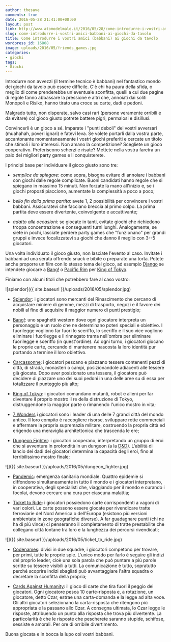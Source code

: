```yaml
---
author: thesave
comments: true
date: 2016-05-28 21:41:00+00:00
layout: post
link: http://www.atomodelmale.it/2016/05/28/come-introdurre-i-vostri-amici-babbani-ai-giochi-da-tavolo/
slug: come-introdurre-i-vostri-amici-babbani-ai-giochi-da-tavolo
title: Come introdurre i vostri amici (babbani) ai giochi da tavolo
wordpress_id: 16808
image: uploads/2016/05/friends_games.jpg
categories:
- giochi
tags:
- Giochi
---
```


Introdurre non avvezzi (il termine tecnico è babbani) nel fantastico mondo dei giochi da tavolo può essere difficile. C'è chi ha paura della sfida, o meglio di come prenderebbe un'eventuale sconfitta, quelli a cui due pagine di regole fanno abbassare la pressione e altri che, annoiati dai soliti Monopoli e Risiko, hanno tirato una croce su carte, dadi e pedoni.

Malgrado tutto, non disperate, salvo casi rari (persone veramente orribili e da evitare) col gioco giusto potrete battere pigri, permalosi e disillusi.

Convincerli è un gioco a sé. Imparate i "punti deboli" dei vostri avversari (muahahah, poveri ignari) e fatevi leva. Se volete portarli dalla vostra parte, accantonante momentaneamente i vostri giochi preferiti e cercate un titolo che stimoli i loro interessi. Non amano la competizione? Scegliete un gioco cooperativo. Preferiscono scherzi e risate? Mettete nella vostra faretra un paio dei migliori party games e li conquisterete.

I principi base per individuare il gioco giusto sono tre:

  * _semplice da spiegare_: come sopra, bisogna evitare di annoiare i babbani con giochi dalle regole complicate. Buoni candidati hanno regole che si spiegano in massimo 15 minuti. Non forzate la mano all'inizio e, se i giochi proposti piacciono, aumentate la complessità a poco a poco;

  * _bello fin dalla prima partita_: avete 1, 2 possibilità per convincere i vostri babbani. Assicuratevi che facciano breccia al primo colpo. La prima partita deve essere divertente, coinvolgente e accattivante;

  * _adatto alle occasioni_: se giocate in tanti, evitate giochi che richiedono troppa concentrazione e conseguenti turni lunghi. Analogamente, se siete in pochi, lasciate perdere party games che "funzionano" per grandi gruppi e invece focalizzatevi su giochi che danno il meglio con 3--5 giocatori.

Una volta individuato il gioco giusto, non lasciate l'evento al caso. Invitate i babbani ad una serata offrendo snack e bibite o preparate una torta. Potete anche proporre un film con lo stesso tema del gioco, ad esempio [Django](/2013/02/12/django-unchained/) se intendete giocare a [Bang!](https://boardgamegeek.com/boardgame/3955/bang) o [Pacific Rim](/2013/07/24/pacific-rim/) per [King of Tokyo](https://boardgamegeek.com/boardgame/70323/king-tokyo).

Finiamo con alcuni titoli che potrebbero fare al caso vostro:

![splendor]({{ site.baseurl }}/uploads/2016/05/splendor.jpg)

  * [Splendor](https://boardgamegeek.com/boardgame/148228/splendor): i giocatori sono mercanti del Rinascimento che cercano di acquistare miniere di gemme, mezzi di trasporto, negozi e il favore dei nobili al fine di acquisire il maggior numero di punti prestigio;

  * [Bang!](https://boardgamegeek.com/boardgame/3955/bang): uno spaghetti western dove ogni giocatore interpreta un personaggio e un ruolo che ne determinano poteri speciali e obiettivo. I fuorilegge vogliono far fuori lo sceriffo, lo sceriffo e il suo vice vogliono eliminare i fuorilegge e il rinnegato trama nell'ombra per eliminare fuorilegge e sceriffo (in quest'ordine). Ad ogni turno, i giocatori giocano le proprie carte, cercando di mantenere nascosta la loro identità pur portando a termine il loro obiettivo.

  * [Carcassonne](https://boardgamegeek.com/boardgame/822/carcassonne): i giocatori pescano e piazzano tessere contenenti pezzi di città, di strada, monasteri o campi, posizionandole adiacenti alle tessere già giocate. Dopo aver posizionato una tessera, il giocatore può decidere di piazzare uno dei suoi pedoni in una delle aree su di essa per totalizzare il punteggio più alto;

  * [King of Tokyo](https://boardgamegeek.com/boardgame/70323/king-tokyo): i giocatori comandano mutanti, robot e alieni per far diventare il proprio mostro il re della distruzione di Tokyo, distruggendone la maggior parte o rimanendo l'unico mostro in vita;

  * [7 Wonders](https://boardgamegeek.com/boardgame/68448/7-wonders) i giocatori sono i leader di una delle 7 grandi città del mondo antico. Il loro compito è  raccogliere risorse, sviluppare rotte commerciali e affermare la propria supremazia militare, costruendo la propria città ed erigendo una meraviglia architettonica che trascenda le ere;

  * [Dungeon Fighter](https://boardgamegeek.com/boardgame/102548/dungeon-fighter): i giocatori cooperano, interpretando un gruppo di eroi che si avventura in profondità in un dungeon (a la [D&D](/2014/05/29/dungeons-dragons-la-quinta-edizione-arrivera-a-partire-da-questestate/)). L'abilità di lancio dei dadi dei giocatori determina la capacità degli eroi, fino al terribilissimo mostro finale;

![]({{ site.baseurl }}/uploads/2016/05/dungeon_fighter.jpg)

  * [Pandemic](https://boardgamegeek.com/boardgame/30549/pandemic): emergenza sanitaria mondiale. Quattro epidemie si diffondono simultaneamente in tutto il mondo e i giocatori interpretano, in cooperativa, degli specialisti che, viaggiando per il mondo e curando i focolai, devono cercare una cura per ciascuna malattia;

  * [Ticket to Ride](https://boardgamegeek.com/boardgame/9209/ticket-ride): i giocatori possiedono carte corrispondenti a vagoni di vari colori. Le carte possono essere giocate per rivendicare tratte ferroviarie del Nord America o dell'Europa (esistono più versioni ambientate in zone geografiche diverse). A far guadagnare punti (chi ne ha di più vince) ci penseranno il completamento di tratte prestabilite che collegano città lontane tra loro e la lunghezza dei percorsi rivendicati;

![]({{ site.baseurl }}/uploads/2016/05/ticket_to_ride.jpg)

  * [Codenames](https://boardgamegeek.com/boardgame/178900/codenames): divisi in due squadre, i giocatori competono per trovare, per primi, tutte le proprie spie. L'unico modo per farlo è seguire gli indizi del proprio leader, cioè una sola parola che può puntare a più parole scritte su tessere visibili a tutti. La comunicazione è tutto, sopratutto perché scoprire indizi sbagliati può avvantaggiare l'altra squadra o decretare la sconfitta della propria;

  * [Cards Against Humanity](/2013/06/27/giochi-da-tavolo-open-source-stampa-e-gioca-per-ore-di-divertimento-open/): il gioco di carte che tira fuori il peggio dei giocatori. Ogni giocatore pesca 10 carte-risposta e, a rotazione, un giocatore, detto Czar, estrae una carta-domanda e la legge ad alta voce. Gli altri giocatori selezionano la carta-risposta che ritengono più appropriata e la passano allo Czar. A consegna ultimata, lo Czar legge le risposte, attribuendo un punto alla risposta che trova più divertente. La particolarità è che le risposte che pescherete saranno stupide, schifose, sessiste e amorali. Per ore di orribile divertimento.

Buona giocata e in bocca la lupo coi vostri babbani.
